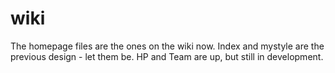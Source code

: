 # wiki
The homepage files are the ones on the wiki now.
Index and mystyle are the previous design - let them be.
HP and Team are up, but still in development.